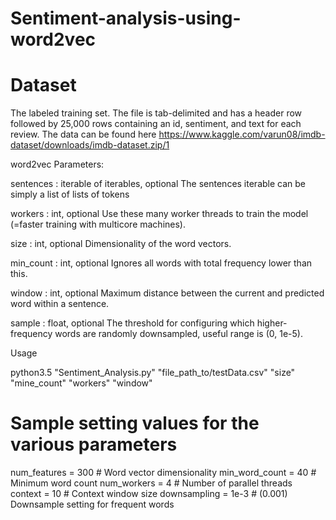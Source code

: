 # Sentiment-analysis-using-word2vec

Dataset
=======
The labeled training set. The file is tab-delimited and has a header row followed by 25,000 rows containing an id, sentiment, and text for each review. The data can be found here  https://www.kaggle.com/varun08/imdb-dataset/downloads/imdb-dataset.zip/1

word2vec Parameters:

sentences : iterable of iterables, optional
            The sentences iterable can be simply a list of lists of tokens
            
workers : int, optional
            Use these many worker threads to train the model (=faster training with multicore machines).
            
size : int, optional
            Dimensionality of the word vectors.
            
min_count : int, optional
            Ignores all words with total frequency lower than this.
            
window : int, optional
            Maximum distance between the current and predicted word within a sentence.
            
sample : float, optional
            The threshold for configuring which higher-frequency words are randomly downsampled,
            useful range is (0, 1e-5).
            
Usage


python3.5 "Sentiment_Analysis.py" "file_path_to/testData.csv" "size" "mine_count" "workers" "window"

Sample setting values for the various parameters
================================================
num_features = 300  # Word vector dimensionality
min_word_count = 40 # Minimum word count
num_workers = 4     # Number of parallel threads
context = 10        # Context window size
downsampling = 1e-3 # (0.001) Downsample setting for frequent words